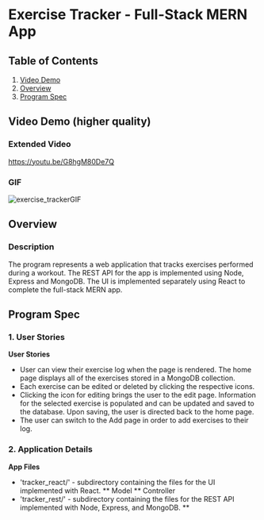 # Exercise Tracker - Full-Stack MERN App

## Table of Contents

1. [Video Demo](#Video-Demo)
2. [Overview](#Overview)
3. [Program Spec](#Program-Spec)

## Video Demo (higher quality)
### Extended Video
<https://youtu.be/G8hgM80De7Q>

### GIF
![exercise_trackerGIF](https://user-images.githubusercontent.com/81477294/158917890-a1661ec0-9a30-4942-9a31-50a453effa64.gif)

## Overview
### Description
The program represents a web application that tracks exercises performed during a workout. The REST API for the app is implemented using Node, Express and MongoDB. The UI is implemented separately using React to complete the full-stack MERN app. 

## Program Spec

### 1. User Stories

**User Stories**
* User can view their exercise log when the page is rendered. The home page displays all of the exercises stored in a MongoDB collection.
* Each exercise can be edited or deleted by clicking the respective icons.
* Clicking the icon for editing brings the user to the edit page. Information for the selected exercise is populated and can be updated and saved to the database. Upon saving, the user is directed back to the home page. 
* The user can switch to the Add page in order to add exercises to their log.

### 2. Application Details

**App Files**
* 'tracker_react/' - subdirectory containing the files for the UI implemented with React.
** Model
** Controller
* 'tracker_rest/' - subdirectory containing the files for the REST API implemented with Node, Express, and MongoDB.
** 
